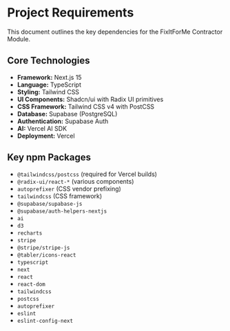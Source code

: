 # Project Requirements

This document outlines the key dependencies for the FixItForMe Contractor Module.

## Core Technologies

- **Framework:** Next.js 15
- **Language:** TypeScript
- **Styling:** Tailwind CSS
- **UI Components:** Shadcn/ui with Radix UI primitives
- **CSS Framework:** Tailwind CSS v4 with PostCSS
- **Database:** Supabase (PostgreSQL)
- **Authentication:** Supabase Auth
- **AI:** Vercel AI SDK
- **Deployment:** Vercel

## Key npm Packages

- `@tailwindcss/postcss` (required for Vercel builds)
- `@radix-ui/react-*` (various components)
- `autoprefixer` (CSS vendor prefixing)
- `tailwindcss` (CSS framework)
- `@supabase/supabase-js`
- `@supabase/auth-helpers-nextjs`
- `ai`
- `d3`
- `recharts`
- `stripe`
- `@stripe/stripe-js`
- `@tabler/icons-react`
- `typescript`
- `next`
- `react`
- `react-dom`
- `tailwindcss`
- `postcss`
- `autoprefixer`
- `eslint`
- `eslint-config-next`
